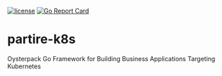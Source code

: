 [![license](https://img.shields.io/badge/license-APACHE-blue.svg)](LICENSE)
[![Go Report Card](https://goreportcard.com/badge/github.com/oysterpack/partire-k8s)](https://goreportcard.com/report/github.com/oysterpack/partire-k8s)

# partire-k8s
Oysterpack Go Framework for Building Business Applications Targeting Kubernetes